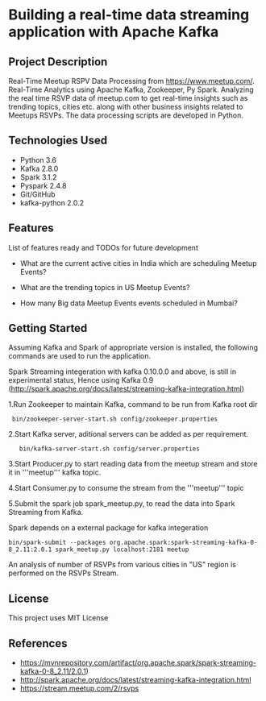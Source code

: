 # Building a real-time data streaming application with Apache Kafka

## Project Description

Real-Time Meetup RSPV Data Processing from https://www.meetup.com/. Real-Time Analytics using Apache Kafka, Zookeeper, Py Spark. Analyzing the real time RSVP data of meetup.com to get real-time insights such as trending topics, cities etc. along with other business insights related to Meetups RSVPs. The data processing scripts are developed in Python.

## Technologies Used
* Python 3.6
* Kafka 2.8.0
* Spark 3.1.2
* Pyspark 2.4.8
* Git/GitHub
* kafka-python 2.0.2

## Features
List of features ready and TODOs for future development

 * What are the current active cities in India which are scheduling Meetup Events?

 * What are the trending topics in US Meetup Events?

 * How many Big data Meetup Events events scheduled in Mumbai?

## Getting Started

Assuming Kafka and Spark of appropriate version is installed, the following commands are used to run the application.

Spark Streaming integeration with kafka 0.10.0.0 and above, is still in experimental status, Hence using Kafka 0.9 (http://spark.apache.org/docs/latest/streaming-kafka-integration.html)

1.Run Zookeeper to maintain Kafka, command to be run from Kafka root dir

     bin/zookeeper-server-start.sh config/zookeeper.properties
     
2.Start Kafka server, aditional servers can be added as per requirement.

       bin/kafka-server-start.sh config/server.properties
       
3.Start Producer.py to start reading data from the meetup stream and store it in '''meetup''' kafka topic.

4.Start Consumer.py to consume the stream from the '''meetup''' topic

5.Submit the spark job spark_meetup.py, to read the data into Spark Streaming from Kafka.

   Spark depends on a external package for kafka integeration

    bin/spark-submit --packages org.apache.spark:spark-streaming-kafka-0-8_2.11:2.0.1 spark_meetup.py localhost:2181 meetup
An analysis of number of RSVPs from various cities in "US" region is performed on the RSVPs Stream.

## License
  This project uses MIT License
  
## References
* https://mvnrepository.com/artifact/org.apache.spark/spark-streaming-kafka-0-8_2.11/2.0.1)
* http://spark.apache.org/docs/latest/streaming-kafka-integration.html
* https://stream.meetup.com/2/rsvps

